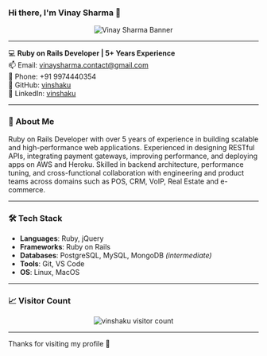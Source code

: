 ### Hi there, I'm Vinay Sharma 👋

<p align="center">
  <img src="https://github.com/vinshaku/vinshaku/blob/main/banner.png" alt="Vinay Sharma Banner"/>
</p>

---

💻 **Ruby on Rails Developer | 5+ Years Experience**  
📫 Email: [vinaysharma.contact@gmail.com](mailto:vinaysharma.contact@gmail.com)  
📱 Phone: +91 9974440354  
🔗 GitHub: [vinshaku](https://github.com/vinshaku)  
🔗 LinkedIn: [vinshaku](https://linkedin.com/in/vinshaku)

---

### 🧠 About Me

Ruby on Rails Developer with over 5 years of experience in building scalable and high-performance web applications. Experienced in designing RESTful APIs, integrating payment gateways, improving performance, and deploying apps on AWS and Heroku. Skilled in backend architecture, performance tuning, and cross-functional collaboration with engineering and product teams across domains such as POS, CRM, VoIP, Real Estate and e-commerce.

---

### 🛠️ Tech Stack

- **Languages**: Ruby, jQuery  
- **Frameworks**: Ruby on Rails  
- **Databases**: PostgreSQL, MySQL, MongoDB *(intermediate)*  
- **Tools**: Git, VS Code  
- **OS**: Linux, MacOS

---

<!-- ### 📊 GitHub Stats

<p align="center">
  <img src="https://github-readme-stats.vercel.app/api?username=vinshaku&show_icons=true&theme=tokyonight" alt="vinshaku github stats"/>
  <br/>
  <img src="https://github-readme-streak-stats.herokuapp.com/?user=vinshaku&theme=tokyonight" alt="vinshaku streak stats"/>
  <br/>
  <img src="https://github-readme-stats.vercel.app/api/top-langs/?username=vinshaku&layout=compact&theme=tokyonight" alt="vinshaku top languages"/>
</p>

---

### 🏆 GitHub Trophies

<p align="center">
  <img src="https://github-profile-trophy.vercel.app/?username=vinshaku&theme=onedark" />
</p>

--- -->

### 📈 Visitor Count

<p align="center">
  <img src="https://komarev.com/ghpvc/?username=vinshaku&style=flat-square&color=blue" alt="vinshaku visitor count"/>
</p>

---

Thanks for visiting my profile 🙌
